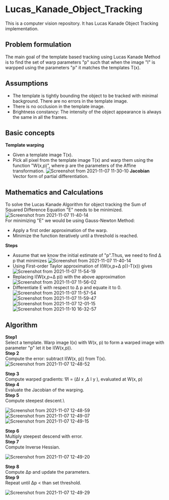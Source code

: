 # Lucas_Kanade_Object_Tracking
This is a computer vision repository. It has Lucas Kanade Object Tracking implementation.

## Problem formulation
The main goal of the template based tracking using Lucas Kanade Method is to find the set of warp parameters "p" such that when the image  "I" is warpped using the parameters "p" it matches the templates T(x).
## Assumptions 
-  The template is tightly bounding the object to be tracked with minimal background. There are no errors in the template image.
-  There is no occlusion in the template image.
-  Brightness constancy: The intensity of the object appearance is always the same in all the frames.
## Basic concepts 
**Template warping**
- Given a template image T(x).
- Pick all pixel from the template image T(x) and warp them using the function "W(x,p)", where p are the parameters of the Affine transformation.
![Screenshot from 2021-11-07 11-30-10](https://user-images.githubusercontent.com/93336207/140653460-6b0718c2-d446-4796-80ff-e71b951cea4c.png)
**Jacobian**
Vector form of partial differentiation.
## Mathematics and Calculations
To solve the Lucas Kanade Algorithm for object tracking the Sum of Squared Difference Equation "E" needs to be minimized.
![Screenshot from 2021-11-07 11-40-14](https://user-images.githubusercontent.com/93336207/140653789-d07583f1-2a5c-4629-b594-80c6da7f6e16.png)\
For minimizing "E" we would be using Gauss-Newton Method:
- Apply a first order approximation of the warp. 
- Minimize the function iteratively until a threshold is reached.

**Steps**
- Assume that we know the initial estimate of "p".Thus, we need to find &#916; p that minimizes 
![Screenshot from 2021-11-07 11-40-14](https://user-images.githubusercontent.com/93336207/140653789-d07583f1-2a5c-4629-b594-80c6da7f6e16.png)
- Using First-order Taylor approximation of I(W(x,p+&#916; p))-T(x)) gives
![Screenshot from 2021-11-07 11-54-19](https://user-images.githubusercontent.com/93336207/140654222-e1d0e799-aa5c-4190-85df-46b6eee51e66.png)
- Replacing  I(W(x,p+&#916; p)) with the above approximation 
![Screenshot from 2021-11-07 11-56-02](https://user-images.githubusercontent.com/93336207/140654251-53525003-10d9-46ee-9fab-7f2c914f99f2.png)
- Differentiate E with respect to &#916; p and equate it to 0.
![Screenshot from 2021-11-07 11-57-54](https://user-images.githubusercontent.com/93336207/140654306-c844d1d5-0f28-4869-bbee-9e945d06a038.png)
![Screenshot from 2021-11-07 11-59-47](https://user-images.githubusercontent.com/93336207/140654390-72419272-3225-40c1-baff-48cff5888513.png)
![Screenshot from 2021-11-07 12-01-15](https://user-images.githubusercontent.com/93336207/140654426-d28e82d8-8a30-4611-9240-72b120bcf887.png)
![Screenshot from 2021-11-10 16-32-57](https://user-images.githubusercontent.com/93336207/141197052-11e130c5-a84a-49c0-8505-ed2246e848bf.png)


## Algorithm
**Step1** \
Select a template. Warp image I(x) with W(x, p) to form a warped image with parameter "p" let it be I(W(x,p)).\
**Step 2**\
Compute the error: subtract I(W(x, p)) from T(x).\
![Screenshot from 2021-11-07 12-48-52](https://user-images.githubusercontent.com/93336207/140659763-54175aa8-b32d-46c4-932c-9080c7f07da7.png)

**Step 3**\
Compute warped gradients: ∇I = (&#916;I x ,&#916; I y ), evaluated at W(x, p)\
**Step 4**\
Evaluate the Jacobian of the warping.\
**Step 5**\
Compute steepest descent.\

![Screenshot from 2021-11-07 12-48-59](https://user-images.githubusercontent.com/93336207/140659778-927a3579-f682-48b9-a072-3501f95bf69e.png)
![Screenshot from 2021-11-07 12-49-07](https://user-images.githubusercontent.com/93336207/140659810-94256cc4-99bc-4f91-b0fe-fe3cee240f96.png)
![Screenshot from 2021-11-07 12-49-15](https://user-images.githubusercontent.com/93336207/140659840-cde7dc86-68bf-479e-845b-bd7d0b14edb9.png)

**Step 6**\
Multiply steepest descend with error.\
**Step 7**\
Compute Inverse Hessian.

![Screenshot from 2021-11-07 12-49-20](https://user-images.githubusercontent.com/93336207/140659862-6a008edc-4c9b-4bf1-9b75-7bf7ae46c040.png)

**Step 8**\
Compute &#916;p and update the parameters.\
**Step 9**\
Repeat until &#916;p < than set threshold.

![Screenshot from 2021-11-07 12-49-29](https://user-images.githubusercontent.com/93336207/140659890-9607e7e8-de17-4ff5-b715-d35ad9de7e32.png)







